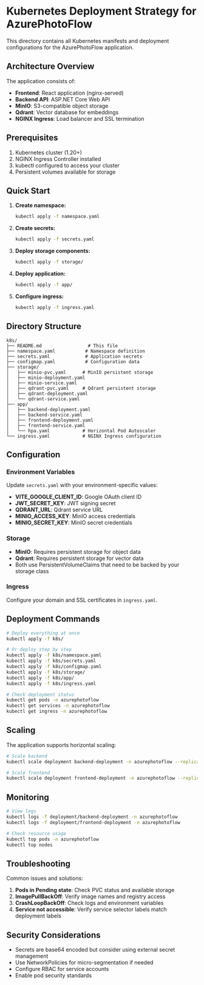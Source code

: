 # Kubernetes Deployment Strategy for AzurePhotoFlow

This directory contains all Kubernetes manifests and deployment configurations for the AzurePhotoFlow application.

## Architecture Overview

The application consists of:
- **Frontend**: React application (nginx-served)
- **Backend API**: ASP.NET Core Web API
- **MinIO**: S3-compatible object storage
- **Qdrant**: Vector database for embeddings
- **NGINX Ingress**: Load balancer and SSL termination

## Prerequisites

1. Kubernetes cluster (1.20+)
2. NGINX Ingress Controller installed
3. kubectl configured to access your cluster
4. Persistent volumes available for storage

## Quick Start

1. **Create namespace:**
   ```bash
   kubectl apply -f namespace.yaml
   ```

2. **Create secrets:**
   ```bash
   kubectl apply -f secrets.yaml
   ```

3. **Deploy storage components:**
   ```bash
   kubectl apply -f storage/
   ```

4. **Deploy application:**
   ```bash
   kubectl apply -f app/
   ```

5. **Configure ingress:**
   ```bash
   kubectl apply -f ingress.yaml
   ```

## Directory Structure

```
k8s/
├── README.md                 # This file
├── namespace.yaml           # Namespace definition
├── secrets.yaml             # Application secrets
├── configmap.yaml           # Configuration data
├── storage/
│   ├── minio-pvc.yaml      # MinIO persistent storage
│   ├── minio-deployment.yaml
│   ├── minio-service.yaml
│   ├── qdrant-pvc.yaml     # Qdrant persistent storage
│   ├── qdrant-deployment.yaml
│   └── qdrant-service.yaml
├── app/
│   ├── backend-deployment.yaml
│   ├── backend-service.yaml
│   ├── frontend-deployment.yaml
│   ├── frontend-service.yaml
│   └── hpa.yaml            # Horizontal Pod Autoscaler
└── ingress.yaml            # NGINX Ingress configuration
```

## Configuration

### Environment Variables

Update `secrets.yaml` with your environment-specific values:

- **VITE_GOOGLE_CLIENT_ID**: Google OAuth client ID
- **JWT_SECRET_KEY**: JWT signing secret
- **QDRANT_URL**: Qdrant service URL
- **MINIO_ACCESS_KEY**: MinIO access credentials
- **MINIO_SECRET_KEY**: MinIO secret credentials

### Storage

- **MinIO**: Requires persistent storage for object data
- **Qdrant**: Requires persistent storage for vector data
- Both use PersistentVolumeClaims that need to be backed by your storage class

### Ingress

Configure your domain and SSL certificates in `ingress.yaml`.

## Deployment Commands

```bash
# Deploy everything at once
kubectl apply -f k8s/

# Or deploy step by step
kubectl apply -f k8s/namespace.yaml
kubectl apply -f k8s/secrets.yaml
kubectl apply -f k8s/configmap.yaml
kubectl apply -f k8s/storage/
kubectl apply -f k8s/app/
kubectl apply -f k8s/ingress.yaml

# Check deployment status
kubectl get pods -n azurephotoflow
kubectl get services -n azurephotoflow
kubectl get ingress -n azurephotoflow
```

## Scaling

The application supports horizontal scaling:

```bash
# Scale backend
kubectl scale deployment backend-deployment -n azurephotoflow --replicas=3

# Scale frontend
kubectl scale deployment frontend-deployment -n azurephotoflow --replicas=2
```

## Monitoring

```bash
# View logs
kubectl logs -f deployment/backend-deployment -n azurephotoflow
kubectl logs -f deployment/frontend-deployment -n azurephotoflow

# Check resource usage
kubectl top pods -n azurephotoflow
kubectl top nodes
```

## Troubleshooting

Common issues and solutions:

1. **Pods in Pending state**: Check PVC status and available storage
2. **ImagePullBackOff**: Verify image names and registry access
3. **CrashLoopBackOff**: Check logs and environment variables
4. **Service not accessible**: Verify service selector labels match deployment labels

## Security Considerations

- Secrets are base64 encoded but consider using external secret management
- Use NetworkPolicies for micro-segmentation if needed
- Configure RBAC for service accounts
- Enable pod security standards